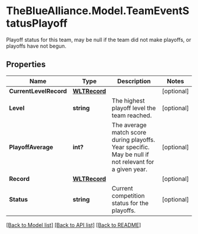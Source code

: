 # TheBlueAlliance.Model.TeamEventStatusPlayoff
Playoff status for this team, may be null if the team did not make playoffs, or playoffs have not begun.

## Properties

Name | Type | Description | Notes
------------ | ------------- | ------------- | -------------
**CurrentLevelRecord** | [**WLTRecord**](WLTRecord.md) |  | [optional] 
**Level** | **string** | The highest playoff level the team reached. | [optional] 
**PlayoffAverage** | **int?** | The average match score during playoffs. Year specific. May be null if not relevant for a given year. | [optional] 
**Record** | [**WLTRecord**](WLTRecord.md) |  | [optional] 
**Status** | **string** | Current competition status for the playoffs. | [optional] 

[[Back to Model list]](../../README.md#documentation-for-models) [[Back to API list]](../../README.md#documentation-for-api-endpoints) [[Back to README]](../../README.md)

